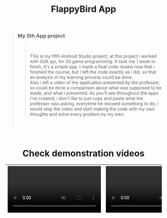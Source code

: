 # <div align="center"> FlappyBird App </div>
<br />
  
> ### My 5th App project
> 
>> <br />
>> 
>> This is my fifth Android Studio project, at this project i worked with GdX api, for 2d game programming. It took me 1 week to finish, it's a simple app. I made a final code review now that i finished the course, but I left the code exactly as i did, so that an analysis of my learning process could be done. <br> Also i left a video of the application presented by the professor, so could be done a comparison about what was supposed to be made, and what i presented. As you'll see throughout the apps i've created, i don't like to just copy and paste what the professor was asking, everytime he showed something to do, i would stop the video and start making the code with my own thoughts and solve every problem by my own. 
>> 
>>
> <br />

<br />

<div  align="center">
  
# Check demonstration videos

<video src="https://user-images.githubusercontent.com/63316622/135878088-8432412c-cbda-4f35-846a-831ccbc2a53a.mp4"> </p> | <video src="">
:------: | :------:

</div>
